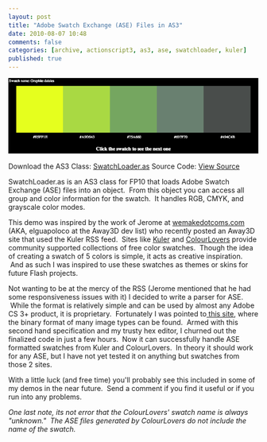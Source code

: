 ```yaml
---
layout: post
title: "Adobe Swatch Exchange (ASE) Files in AS3"
date: 2010-08-07 10:48
comments: false
categories: [archive, actionscript3, as3, ase, swatchloader, kuler]
published: true
---
```


<p style="text-align: center;"><a href="/demos/swatch_loader/swatch_loader_test.html" class="fancybox.iframe"><img title="swatch_loader" src="/images/swatch.jpg" alt="" width="600"/></a></p>

Download the AS3 Class: <a href="/demos/swatch_loader/SwatchLoader.zip" target="_self">SwatchLoader.as</a>
Source Code: <a href="/demos/swatch_loader/srcview/index.html" target="_blank">View Source</a>

SwatchLoader.as is an AS3 class for FP10 that loads Adobe Swatch Exchange (ASE) files into an object.  From this object you can access all group and color information for the swatch.  It handles RGB, CMYK, and grayscale color modes.

This demo was inspired by the work of Jerome at <a href="http://wemakedotcoms.com" target="_blank">wemakedotcoms.com</a> (AKA, elguapoloco at the Away3D dev list) who recently posted an Away3D site that used the Kuler RSS feed.  Sites like <a href="http://kuler.adobe.com" target="_blank">Kuler</a> and <a href="http://www.colourlovers.com/" target="_blank">ColourLovers</a> provide community supported collections of free color swatches.  Though the idea of creating a swatch of 5 colors is simple, it acts as creative inspiration.  And as such I was inspired to use these swatches as themes or skins for future Flash projects.

Not wanting to be at the mercy of the RSS (Jerome mentioned that he had some responsiveness issues with it) I decided to write a parser for ASE.  While the format is relatively simple and can be used by almost any Adobe CS 3+ product, it is proprietary.  Fortunately I was pointed to<a href="http://www.selapa.net/couleurs/fileformats.php" target="_blank"> this site</a>, where the binary format of many image types can be found.  Armed with this second hand specification and my trusty hex editor, I churned out the finalized code in just a few hours.  Now it can successfully handle ASE formatted swatches from Kuler and ColourLovers.  In theory it should work for any ASE, but I have not yet tested it on anything but swatches from those 2 sites.

With a little luck (and free time) you'll probably see this included in some of my demos in the near future.  Send a comment if you find it useful or if you run into any problems.

<em>One last note, its not error that the ColourLovers' swatch name is always "unknown."  The ASE files generated by ColourLovers do not include the name of the swatch.</em>